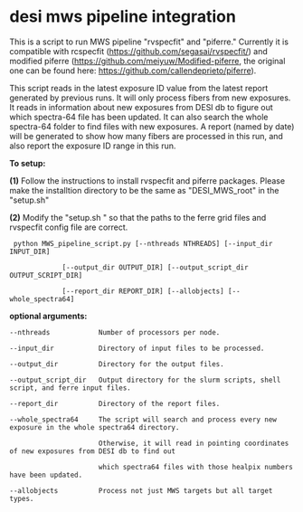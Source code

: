 # desi mws pipeline integration
This is a script to run MWS pipeline "rvspecfit" and "piferre." Currently it is compatible with rcspecfit (https://github.com/segasai/rvspecfit/) and modified piferre (https://github.com/meiyuw/Modified-piferre, the original one can be found here: https://github.com/callendeprieto/piferre). 

This script reads in the latest exposure ID value from the latest report generated by previous runs. It will only process fibers from new exposures. It reads in information about new exposures from DESI db to figure out which spectra-64 file has been updated. It can also search the whole spectra-64 folder to find files with new exposures. A report (named by date) will be generated to show how many fibers are processed in this run, and also report the exposure ID range in this run.


**To setup:**

**(1)** Follow the instructions to install rvspecfit and piferre packages. Please make the installtion directory to be the same as "DESI_MWS_root" in the "setup.sh"

**(2)** Modify the "setup.sh " so that the paths to the ferre grid files and rvspecfit config file are correct.


     python MWS_pipeline_script.py [--nthreads NTHREADS] [--input_dir INPUT_DIR]

                 [--output_dir OUTPUT_DIR] [--output_script_dir OUTPUT_SCRIPT_DIR] 
                 
                 [--report_dir REPORT_DIR] [--allobjects] [--whole_spectra64]

**optional arguments:**

    --nthreads            Number of processors per node.
  
    --input_dir           Directory of input files to be processed.
  
    --output_dir          Directory for the output files.
  
    --output_script_dir   Output directory for the slurm scripts, shell script, and ferre input files.
  
    --report_dir          Directory of the report files.
  
    --whole_spectra64     The script will search and process every new exposure in the whole spectra64 directory. 
  
                          Otherwise, it will read in pointing coordinates of new exposures from DESI db to find out
                        
                          which spectra64 files with those healpix numbers have been updated.
                        
    --allobjects          Process not just MWS targets but all target types.
